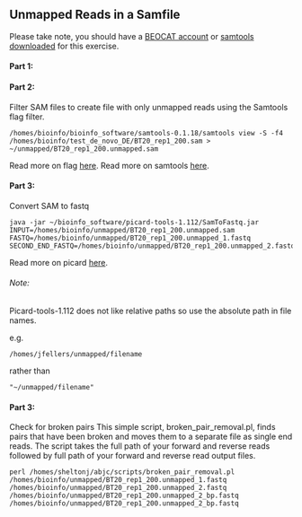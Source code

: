 ## Unmapped Reads in a Samfile

Please take note, you should have a [BEOCAT account](http://support.cis.ksu.edu/BeocatDocs/GettingStarted) or [samtools downloaded](http://sourceforge.net/projects/samtools/files/latest/download) for this exercise.

#### Part 1:

#### Part 2:
Filter SAM files to create file with only unmapped reads using the Samtools flag filter.

```
/homes/bioinfo/bioinfo_software/samtools-0.1.18/samtools view -S -f4 /homes/bioinfo/test_de_novo_DE/BT20_rep1_200.sam > ~/unmapped/BT20_rep1_200.unmapped.sam
```
Read more on flag [here](http://picard.sourceforge.net/explain-flags.html.).
Read more on samtools [here](http://samtools.sourceforge.net/samtools.shtml#3.).

#### Part 3:
Convert SAM to fastq
```
java -jar ~/bioinfo_software/picard-tools-1.112/SamToFastq.jar INPUT=/homes/bioinfo/unmapped/BT20_rep1_200.unmapped.sam FASTQ=/homes/bioinfo/unmapped/BT20_rep1_200.unmapped_1.fastq SECOND_END_FASTQ=/homes/bioinfo/unmapped/BT20_rep1_200.unmapped_2.fastq
```
Read more on picard [here](http://picard.sourceforge.net/).

###### Note:
Picard-tools-1.112 does not like relative paths so use the absolute path in file names.

e.g.
```
/homes/jfellers/unmapped/filename
``` 
rather than 
```
"~/unmapped/filename" 
```

#### Part 3:
Check for broken pairs
This simple script, broken_pair_removal.pl, finds pairs that have been broken and moves them to a separate file as single end reads. The script takes the full path of your forward and reverse reads followed by full path of your forward and reverse read output files.
```
perl /homes/sheltonj/abjc/scripts/broken_pair_removal.pl /homes/bioinfo/unmapped/BT20_rep1_200.unmapped_1.fastq /homes/bioinfo/unmapped/BT20_rep1_200.unmapped_2.fastq /homes/bioinfo/unmapped/BT20_rep1_200.unmapped_2_bp.fastq /homes/bioinfo/unmapped/BT20_rep1_200.unmapped_2_bp.fastq
```

